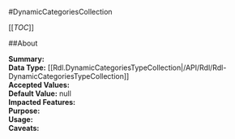 #DynamicCategoriesCollection

[[_TOC_]]

##About

**Summary:**   
**Data Type:** [[Rdl.DynamicCategoriesTypeCollection|/API/Rdl/Rdl-DynamicCategoriesTypeCollection]]  
**Accepted Values:**   
**Default Value:** null  
**Impacted Features:**   
**Purpose:**   
**Usage:**   
**Caveats:**   

